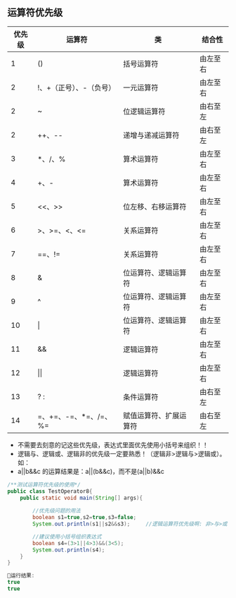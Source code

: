 ## 运算符优先级

| **优先级** | **运算符**              | **类**                 | **结合性** |
| ---------- | ----------------------- | ---------------------- | ---------- |
| 1          | ()                      | 括号运算符             | 由左至右   |
| 2          | !、+（正号）、-（负号） | 一元运算符             | 由左至右   |
| 2          | ~                       | 位逻辑运算符           | 由右至左   |
| 2          | ++、--                  | 递增与递减运算符       | 由右至左   |
| 3          | *、/、%                 | 算术运算符             | 由左至右   |
| 4          | +、-                    | 算术运算符             | 由左至右   |
| 5          | <<、>>                  | 位左移、右移运算符     | 由左至右   |
| 6          | >、>=、<、<=            | 关系运算符             | 由左至右   |
| 7          | ==、!=                  | 关系运算符             | 由左至右   |
| 8          | &                       | 位运算符、逻辑运算符   | 由左至右   |
| 9          | ^                       | 位运算符、逻辑运算符   | 由左至右   |
| 10         | \|                      | 位运算符、逻辑运算符   | 由左至右   |
| 11         | &&                      | 逻辑运算符             | 由左至右   |
| 12         | \|\|                    | 逻辑运算符             | 由左至右   |
| 13         | ? :                     | 条件运算符             | 由右至左   |
| 14         | =、+=、-=、*=、/=、%=   | 赋值运算符、扩展运算符 | 由右至左   |



- 不需要去刻意的记这些优先级，表达式里面优先使用小括号来组织！！
- 逻辑与、逻辑或、逻辑非的优先级一定要熟悉！（逻辑非>逻辑与>逻辑或）。如：
- a&#124;&#124;b&&c 的运算结果是：a&#124;&#124;(b&&c)，而不是(a&#124;&#124;b)&&c
  

```java
/**测试运算符优先级的使用*/
public class TestOperator8{
    public static void main(String[] args){
        
        //优先级问题的用法
        boolean s1=true,s2=true,s3=false;
        System.out.println(s1||s2&&s3);     //逻辑运算符优先级啊: 非>与>或

        //建议使用小括号组织表达式
        boolean s4=(3>1||4>3)&&(3<5);
        System.out.println(s4);
    }
}

🏃运行结果:
true
true
```